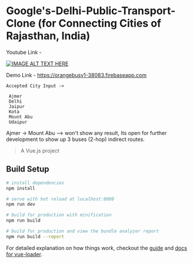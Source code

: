 # Google's-Delhi-Public-Transport-Clone (for Connecting Cities of Rajasthan, India)

Youtube Link - 

[![IMAGE ALT TEXT HERE](https://img.youtube.com/vi/_XjRur3yHoA/3.jpg)](https://www.youtube.com/watch?v=_XjRur3yHoA)

Demo Link - https://orangebusv1-38083.firebaseapp.com
```
Accepted City Input -> 
 
 Ajmer 
 Delhi 
 Jaipur 
 Kota 
 Mount Abu 
 Udaipur
```
Ajmer -> Mount Abu --> won't show any result, Its open for further development to show up 3 buses (2-hop) indirect routes.
  

> A Vue.js project

## Build Setup

``` bash
# install dependencies
npm install

# serve with hot reload at localhost:8080
npm run dev

# build for production with minification
npm run build

# build for production and view the bundle analyzer report
npm run build --report
```

For detailed explanation on how things work, checkout the [guide](http://vuejs-templates.github.io/webpack/) and [docs for vue-loader](http://vuejs.github.io/vue-loader).
